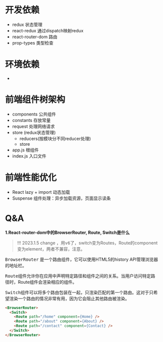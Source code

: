 # 开发依赖
- redux 状态管理
- react-redux 通过dispatch映射redux
- react-router-dom 路由
- prop-types 类型检查

# 环境依赖
- 
# 前端组件树架构
- components 公共组件
- constants 存放常量
- request 处理网络请求
- store (redux状态管理)
  - reducers(按模块分不同reducer处理)
  - store
- app.js 根组件
- index.js 入口文件

# 前端性能优化
- React lazy + import 动态加载
- Suspense 组件处理：异步加载资源，页面显示读条
# Q&A
**1.React-router-dom中的BrowserRouter, Route, Switch是什么**

> !!! 2023.1.5 change ，用<kbd>v6</kbd>了，switch变为Routes，Route的component变为element，两者不兼容，注意。

<kbd>BrowserRouter</kbd> 是一个路由组件，它可以使用HTML5的history API管理浏览器的地址栏。

<kbd>Route</kbd>组件允许你在应用中声明特定路径和组件之间的关系。当用户访问特定路径时，Route组件会渲染相应的组件。

<kbd>Switch</kbd>组件可以将多个路由包装在一起，只渲染匹配的第一个路由。这对于只希望渲染一个路由的情况非常有用，因为它会阻止其他路由被渲染。

```html
<BrowserRouter>
  <Switch>
    <Route path="/home" component={Home} />
    <Route path="/about" component={About} />
    <Route path="/contact" component={Contact} />
  </Switch>
</BrowserRouter>
```
